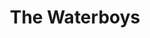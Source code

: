 ---
title: "The Waterboys"
summary: "Scottish folk rock band formed in 1983 by Mike Scott."
image: "the-waterboys.jpg"
apple_music_artist_url: "https://music.apple.com/gb/artist/the-waterboys/541457"
---